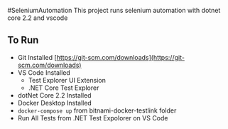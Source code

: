 #SeleniumAutomation
This project runs selenium automation with dotnet core 2.2 and vscode

## To Run
* Git Installed [https://git-scm.com/downloads](https://git-scm.com/downloads)
* VS Code Installed
  * Test Explorer UI Extension
  * .NET Core Test Explorer
* dotNet Core 2.2 Installed
* Docker Desktop Installed
* `docker-compose up` from bitnami-docker-testlink folder
* Run All Tests from .NET Test Expolorer on VS Code
